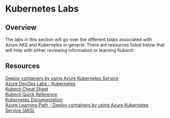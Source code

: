 # Kubernetes Labs 

## Overview 
The labs in this section will go over the different tasks associated with Azure AKS and Kubernetes in general. 
There are resources listed below that will help with either reviewing information or learning Kubectl.  




## Resources 
[Deploy containers by using Azure Kubernetes Service](https://learn.microsoft.com/en-us/credentials/applied-skills/deploy-containers-by-using-azure-kubernetes-service/)  
[Azure DevOps Labs - Kubernetes](https://azuredevopslabs.com/labs/vstsextend/kubernetes/)  
[Kubectl Cheat Sheet](https://k8s-docs.netlify.app/en/docs/reference/kubectl/cheatsheet/)  
[Kubectl Quick Reference](https://kubernetes.io/docs/reference/kubectl/quick-reference/)  
[Kubernetes Documentation](https://kubernetes.io/docs/home/)  
[Azure Learning Path - Deploy containers by using Azure Kubernetes Service (AKS)](https://learn.microsoft.com/en-us/training/paths/deploy-manage-containers-azure-kubernetes-service/)  
